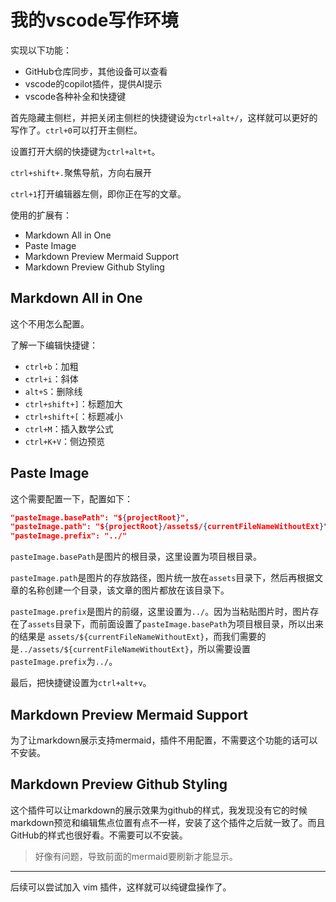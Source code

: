 # 我的vscode写作环境

实现以下功能：
- GitHub仓库同步，其他设备可以查看
- vscode的copilot插件，提供AI提示
- vscode各种补全和快捷键 

首先隐藏主侧栏，并把关闭主侧栏的快捷键设为`ctrl+alt+/`，这样就可以更好的写作了。`ctrl+0`可以打开主侧栏。

设置打开大纲的快捷键为`ctrl+alt+t`。

`ctrl+shift+.`聚焦导航，方向右展开

`ctrl+1`打开编辑器左侧，即你正在写的文章。

使用的扩展有：
- Markdown All in One
- Paste Image
- Markdown Preview Mermaid Support
- Markdown Preview Github Styling

## Markdown All in One
这个不用怎么配置。

了解一下编辑快捷键：
- `ctrl+b`：加粗
- `ctrl+i`：斜体
- `alt+S`：删除线
- `ctrl+shift+]`：标题加大
- `ctrl+shift+[`：标题减小
- `ctrl+M`：插入数学公式
- `ctrl+K+V`：侧边预览


## Paste Image
这个需要配置一下，配置如下：
```json
"pasteImage.basePath": "${projectRoot}",
"pasteImage.path": "${projectRoot}/assets$/{currentFileNameWithoutExt}",
"pasteImage.prefix": "../"
```
`pasteImage.basePath`是图片的根目录，这里设置为项目根目录。

`pasteImage.path`是图片的存放路径，图片统一放在`assets`目录下，然后再根据文章的名称创建一个目录，该文章的图片都放在该目录下。

`pasteImage.prefix`是图片的前缀，这里设置为`../`。因为当粘贴图片时，图片存在了`assets`目录下，而前面设置了`pasteImage.basePath`为项目根目录，所以出来的结果是 `assets/${currentFileNameWithoutExt}`，而我们需要的是`../assets/${currentFileNameWithoutExt}`，所以需要设置`pasteImage.prefix`为`../`。

最后，把快捷键设置为`ctrl+alt+v`。

## Markdown Preview Mermaid Support
为了让markdown展示支持mermaid，插件不用配置，不需要这个功能的话可以不安装。

## Markdown Preview Github Styling
这个插件可以让markdown的展示效果为github的样式，我发现没有它的时候markdown预览和编辑焦点位置有点不一样，安装了这个插件之后就一致了。而且GitHub的样式也很好看。不需要可以不安装。

> 好像有问题，导致前面的mermaid要刷新才能显示。

---
后续可以尝试加入 vim 插件，这样就可以纯键盘操作了。